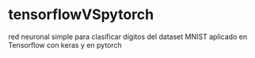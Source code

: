 # tensorflowVSpytorch
red neuronal simple para clasificar dígitos del dataset MNIST aplicado en Tensorflow con keras y en pytorch
